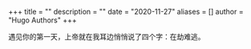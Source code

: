 +++
title = ""
description = ""
date = "2020-11-27"
aliases = []
author = "Hugo Authors"
+++

遇见你的第一天，上帝就在我耳边悄悄说了四个字：在劫难逃。